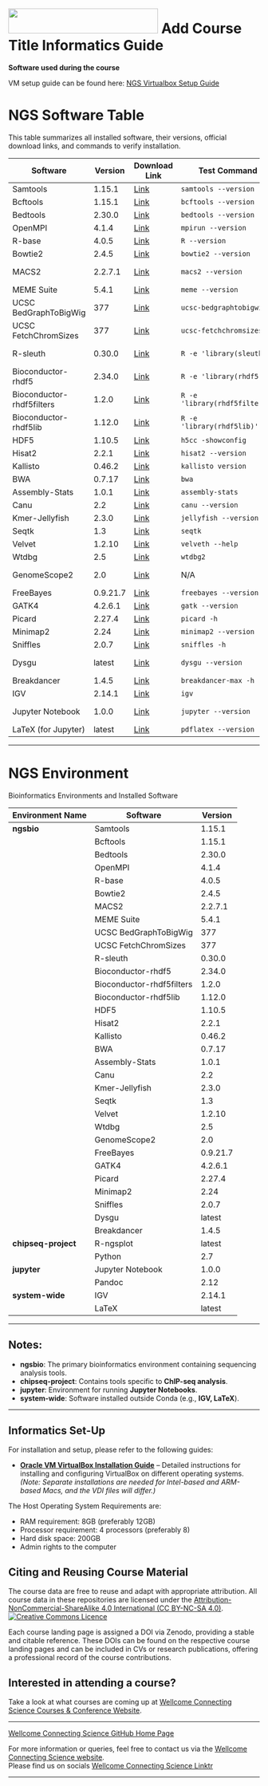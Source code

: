 # <img src="https://coursesandconferences.wellcomeconnectingscience.org/wp-content/themes/wcc_courses_and_conferences/dist/assets/svg/logo.svg" width="300" height="50"> Add Course Title Informatics Guide

**Software used during the course**    

VM setup guide can be found here: [NGS Virtualbox Setup Guide](https://github.com/WCSCourses/NGS_Bioinformatics_2025/blob/main/NGS_VM_Guide.md)

# NGS Software Table 
This table summarizes all installed software, their versions, official download links, and commands to verify installation. 

| Software               | Version  | Download Link                                           | Test Command            | Dependencies |
|------------------------|---------|--------------------------------------------------------|-------------------------|--------------|
| Samtools              | 1.15.1  | [Link](http://www.htslib.org/)                         | `samtools --version`    | None |
| Bcftools              | 1.15.1  | [Link](http://www.htslib.org/)                         | `bcftools --version`    | None |
| Bedtools              | 2.30.0  | [Link](https://bedtools.readthedocs.io/)               | `bedtools --version`    | None |
| OpenMPI               | 4.1.4   | [Link](https://www.open-mpi.org/)                      | `mpirun --version`      | None |
| R-base                | 4.0.5   | [Link](https://www.r-project.org/)                     | `R --version`           | None |
| Bowtie2               | 2.4.5   | [Link](http://bowtie-bio.sourceforge.net/bowtie2/)     | `bowtie2 --version`     | None |
| MACS2                 | 2.2.7.1 | [Link](https://github.com/macs3-project/MACS)          | `macs2 --version`       | Python, NumPy |
| MEME Suite            | 5.4.1   | [Link](http://meme-suite.org/)                         | `meme --version`        | Perl |
| UCSC BedGraphToBigWig | 377     | [Link](http://hgdownload.cse.ucsc.edu/)                | `ucsc-bedgraphtobigwig` | None |
| UCSC FetchChromSizes  | 377     | [Link](http://hgdownload.cse.ucsc.edu/)                | `ucsc-fetchchromsizes`  | None |
| R-sleuth              | 0.30.0  | [Link](https://github.com/pachterlab/sleuth)           | `R -e 'library(sleuth)'`| R, Bioconductor |
| Bioconductor-rhdf5    | 2.34.0  | [Link](https://bioconductor.org/packages/release/bioc/html/rhdf5.html) | `R -e 'library(rhdf5)'` | R, HDF5 |
| Bioconductor-rhdf5filters | 1.2.0 | [Link](https://bioconductor.org/packages/release/bioc/html/rhdf5filters.html) | `R -e 'library(rhdf5filters)'` | R, HDF5 |
| Bioconductor-rhdf5lib | 1.12.0  | [Link](https://bioconductor.org/packages/release/bioc/html/rhdf5lib.html) | `R -e 'library(rhdf5lib)'` | R, HDF5 |
| HDF5                  | 1.10.5  | [Link](https://www.hdfgroup.org/solutions/hdf5/)       | `h5cc -showconfig`      | None |
| Hisat2                | 2.2.1   | [Link](https://daehwankimlab.github.io/hisat2/)        | `hisat2 --version`      | None |
| Kallisto              | 0.46.2  | [Link](https://pachterlab.github.io/kallisto/)        | `kallisto version`      | None |
| BWA                   | 0.7.17  | [Link](http://bio-bwa.sourceforge.net/)                | `bwa`                   | None |
| Assembly-Stats        | 1.0.1   | [Link](https://github.com/sanger-pathogens/assembly-stats) | `assembly-stats`  | None |
| Canu                  | 2.2     | [Link](https://canu.readthedocs.io/)                   | `canu --version`        | Java, gnuplot |
| Kmer-Jellyfish        | 2.3.0   | [Link](https://github.com/gmarcais/Jellyfish)          | `jellyfish --version`   | None |
| Seqtk                 | 1.3     | [Link](https://github.com/lh3/seqtk)                   | `seqtk`                 | None |
| Velvet                | 1.2.10  | [Link](https://www.ebi.ac.uk/~zerbino/velvet/)         | `velveth --help`        | None |
| Wtdbg                 | 2.5     | [Link](https://github.com/ruanjue/wtdbg2)              | `wtdbg2`                | None |
| GenomeScope2          | 2.0     | [Link](http://qb.cshl.edu/genomescope/)                | N/A                     | R, Bioconductor |
| FreeBayes             | 0.9.21.7| [Link](https://github.com/ekg/freebayes)               | `freebayes --version`   | None |
| GATK4                 | 4.2.6.1 | [Link](https://gatk.broadinstitute.org/)               | `gatk --version`        | Java |
| Picard                | 2.27.4  | [Link](https://broadinstitute.github.io/picard/)       | `picard -h`             | Java |
| Minimap2              | 2.24    | [Link](https://github.com/lh3/minimap2)                | `minimap2 --version`    | None |
| Sniffles              | 2.0.7   | [Link](https://github.com/fritzsedlazeck/Sniffles)     | `sniffles -h`           | None |
| Dysgu                 | latest  | [Link](https://github.com/kcleal/dysgu)                | `dysgu --version`       | Python, scikit-learn |
| Breakdancer       | 1.4.5   | [Link](https://github.com/genome/breakdancer)          | `breakdancer-max -h`    | Perl, Samtools |
| IGV                   | 2.14.1  | [Link](https://software.broadinstitute.org/software/igv/) | `igv`               | Java |
| Jupyter Notebook      | 1.0.0   | [Link](https://jupyter.org/)                           | `jupyter --version`     | Python, IPython |
| LaTeX (for Jupyter)   | latest  | [Link](https://www.tug.org/texlive/)                   | `pdflatex --version`    | None |

---

# NGS Environment 

Bioinformatics Environments and Installed Software

| Environment Name   | Software                 | Version  |
|-------------------|-------------------------|---------|
| **ngsbio**        | Samtools                | 1.15.1  |
|                   | Bcftools                 | 1.15.1  |
|                   | Bedtools                 | 2.30.0  |
|                   | OpenMPI                  | 4.1.4   |
|                   | R-base                   | 4.0.5   |
|                   | Bowtie2                  | 2.4.5   |
|                   | MACS2                    | 2.2.7.1 |
|                   | MEME Suite               | 5.4.1   |
|                   | UCSC BedGraphToBigWig    | 377     |
|                   | UCSC FetchChromSizes     | 377     |
|                   | R-sleuth                 | 0.30.0  |
|                   | Bioconductor-rhdf5       | 2.34.0  |
|                   | Bioconductor-rhdf5filters| 1.2.0   |
|                   | Bioconductor-rhdf5lib    | 1.12.0  |
|                   | HDF5                     | 1.10.5  |
|                   | Hisat2                   | 2.2.1   |
|                   | Kallisto                 | 0.46.2  |
|                   | BWA                      | 0.7.17  |
|                   | Assembly-Stats           | 1.0.1   |
|                   | Canu                     | 2.2     |
|                   | Kmer-Jellyfish           | 2.3.0   |
|                   | Seqtk                    | 1.3     |
|                   | Velvet                   | 1.2.10  |
|                   | Wtdbg                    | 2.5     |
|                   | GenomeScope2             | 2.0     |
|                   | FreeBayes                | 0.9.21.7|
|                   | GATK4                    | 4.2.6.1 |
|                   | Picard                   | 2.27.4  |
|                   | Minimap2                 | 2.24    |
|                   | Sniffles                 | 2.0.7   |
|                   | Dysgu                    | latest  |
|                   | Breakdancer              | 1.4.5   |
| **chipseq-project**| R-ngsplot               | latest  |
|                   | Python                   | 2.7     |
| **jupyter**       | Jupyter Notebook         | 1.0.0   |
|                   | Pandoc                   | 2.12    |
| **system-wide**   | IGV                      | 2.14.1  |
|                   | LaTeX                    | latest  |

---

## Notes:
- **ngsbio**: The primary bioinformatics environment containing sequencing analysis tools.
- **chipseq-project**: Contains tools specific to **ChIP-seq analysis**.
- **jupyter**: Environment for running **Jupyter Notebooks**.
- **system-wide**: Software installed outside Conda (e.g., **IGV, LaTeX**).

---


## Informatics Set-Up
For installation and setup, please refer to the following guides:

- **[Oracle VM VirtualBox Installation Guide](https://github.com/WCSCourses/index/blob/main/VM_Guide.md)** – Detailed instructions for installing and configuring VirtualBox on different operating systems. *(Note: Separate installations are needed for Intel-based and ARM-based Macs, and the VDI files will differ.)*


The Host Operating System Requirements are: <br />
- RAM requirement: 8GB (preferably 12GB) <br />
- Processor requirement: 4 processors (preferably 8) <br />
- Hard disk space: 200GB <br />
- Admin rights to the computer <br />

## Citing and Reusing Course Material

The course data are free to reuse and adapt with appropriate attribution. All course data in these repositories are licensed under the <a rel="license" href="https://creativecommons.org/licenses/by-nc-sa/4.0/">Attribution-NonCommercial-ShareAlike 4.0 International (CC BY-NC-SA 4.0)</a>. <a rel="license" href="http://creativecommons.org/licenses/by/4.0/"><img alt="Creative Commons Licence" style="border-width:0" src="https://i.creativecommons.org/l/by-nc-sa/4.0/88x31.png" /></a><br /> 

Each course landing page is assigned a DOI via Zenodo, providing a stable and citable reference. These DOIs can be found on the respective course landing pages and can be included in CVs or research publications, offering a professional record of the course contributions.

## Interested in attending a course?

Take a look at what courses are coming up at [Wellcome Connecting Science Courses & Conference Website](https://coursesandconferences.wellcomeconnectingscience.org/our-events/).

---

[Wellcome Connecting Science GitHub Home Page](https://github.com/WCSCourses) 

For more information or queries, feel free to contact us via the [Wellcome Connecting Science website](https://coursesandconferences.wellcomeconnectingscience.org).<br /> 
Please find us on socials [Wellcome Connecting Science Linktr](https://linktr.ee/eventswcs)

---
